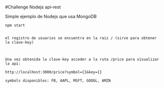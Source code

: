 #Challenge Nodejs api-rest

 Simple ejemplo de Nodejs que usa MongoDB


```
npm start
```
```

el registro de usuarios se encuentra en la raiz / (sirve para obtener la clave-key)



Una vez obtenida la clave-key acceder a la ruta /price para visualizar la api:

http://localhost:3000/price?symbol={}&key={}

symbols disponibles: FB, AAPL, MSFT, GOOGL, AMZN


